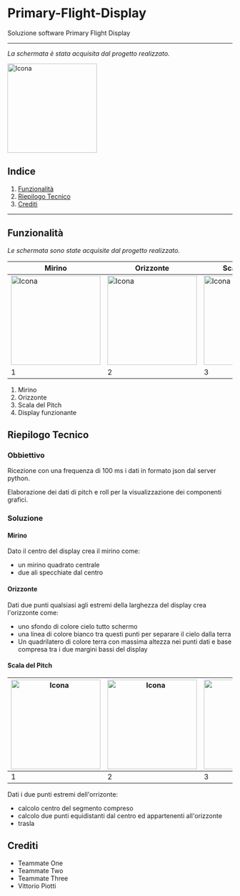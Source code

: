 # Primary-Flight-Display

Soluzione software Primary Flight Display

---

_La schermata è stata acquisita dal progetto realizzato._

<img src="https://github.com/vittorioPiotti/Primary-Flight-Display/blob/main/project/screenshots/Display.png" alt="Icona" width="200"/>



## Indice

1. [Funzionalità](#casi-duso)
2. [Riepilogo Tecnico](#riepilogo-tecnico)
3. [Crediti](#crediti)

---




## Funzionalità

_Le schermata sono state acquisite dal progetto realizzato._

| Mirino| Orizzonte| Scala del Pitch | Display| 
| ------------ | ------------ | ------------ | ------------ | 
| <img src="https://github.com/vittorioPiotti/Primary-Flight-Display/blob/main/project/screenshots/Viewfinder.png" alt="Icona" width="200"/> | <img src="https://github.com/vittorioPiotti/Primary-Flight-Display/blob/main/project/screenshots/Horizon.png" alt="Icona" width="200"/> | <img src="https://github.com/vittorioPiotti/Primary-Flight-Display/blob/main/project/screenshots/PitchLadder.png" alt="Icona" width="200"/>| <img src="https://github.com/vittorioPiotti/Primary-Flight-Display/blob/main/project/screenshots/Display.png" alt="Icona" width="200"/>| 
|1| 2 | 3 |  4 |


1. Mirino 
2. Orizzonte 
3. Scala del Pitch
4. Display funzionante

## Riepilogo Tecnico 

### Obbiettivo

Ricezione con una frequenza di 100 ms i dati in formato json dal server python.

Elaborazione dei dati di pitch e roll per la visualizzazione dei componenti grafici.


### Soluzione 


#### Mirino

Dato il centro del display crea il mirino come:
  - un mirino quadrato centrale
  - due ali specchiate dal centro



#### Orizzonte

Dati due punti qualsiasi agli estremi della larghezza del display crea l'orizzonte come:
  - uno sfondo di colore cielo tutto schermo
  - una linea di colore bianco tra questi punti per separare il cielo dalla terra
  - Un quadrilatero di colore terra con massima altezza nei punti dati e base compresa tra i due margini bassi del display


#### Scala del Pitch




| <img src="https://github.com/vittorioPiotti/Primary-Flight-Display/blob/main/project/screenshots/perpendicolare.png" alt="Icona" width="200"/> | <img src="https://github.com/vittorioPiotti/Primary-Flight-Display/blob/main/project/screenshots/parallele.png" alt="Icona" width="200"/> | <img src="https://github.com/vittorioPiotti/Primary-Flight-Display/blob/main/project/screenshots/retta.png" alt="Icona" width="200"/>| <img src="https://github.com/vittorioPiotti/Primary-Flight-Display/blob/main/project/screenshots/segmento.png" alt="Icona" width="200"/>| 
| ------------ | ------------ | ------------ | ------------ | 
|1| 2 | 3 |  4 |


Dati i due punti estremi dell'orrizonte:
  - calcolo centro del segmento compreso
  - calcolo due punti equidistanti dal centro ed appartenenti all'orizzonte
  - trasla 






## Crediti

- Teammate One
- Teammate Two
- Teammate Three
- Vittorio Piotti


